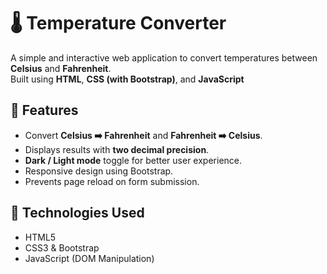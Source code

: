 # 🌡️ Temperature Converter
A simple and interactive web application to convert temperatures between **Celsius** and **Fahrenheit**.  
Built using **HTML**, **CSS (with Bootstrap)**, and **JavaScript**
## 🚀 Features
- Convert **Celsius ➡️ Fahrenheit** and **Fahrenheit ➡️ Celsius**.
- Displays results with **two decimal precision**.
- **Dark / Light mode** toggle for better user experience.
- Responsive design using Bootstrap.
- Prevents page reload on form submission.

## 📂 Technologies Used
- HTML5
- CSS3 & Bootstrap
- JavaScript (DOM Manipulation)

